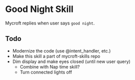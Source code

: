 # Good Night Skill
Mycroft replies when user says `good night`.

## Todo
* Modernize the code (use @intent_handler, etc.)
* Make this skill a part of mycroft-skills repo
* Dim display and make eyes closed (until new user query)
  -   Combine with Nap time skill? 
  * Turn connected lights off
